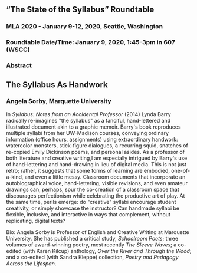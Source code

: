 ## “The State of the Syllabus” Roundtable
### MLA 2020 - January 9-12, 2020, Seattle, Washington  
### Roundtable Date/Time: January 9, 2020, 1:45-3pm in 607 (WSCC)
### Abstract

## The Syllabus As Handwork
### Angela Sorby, Marquette University

In *Syllabus: Notes from an Accidental Professor* (2014) Lynda Barry radically re-imagines "the syllabus" as a fanciful, hand-lettered and illustrated document akin to a graphic memoir.  Barry's book reproduces multiple syllabi from her UW-Madison courses, conveying ordinary information (office hours, assignments) using extraordinary handwork:  watercolor monsters, stick-figure dialogues, a recurring squid, snatches of re-copied Emily Dickinson poems, and personal asides. As a professor of both literature and creative writing,I am especially intrigued by Barry's use of hand-lettering and hand-drawing in lieu of digital media. This is not just retro; rather, it suggests that some forms of learning are embodied, one-of-a-kind, and even a little messy. Classroom documents that incorporate an autobiographical voice, hand-lettering, visible revisions, and even amateur drawings can, perhaps, spur the co-creation of a classroom space that discourages perfectionism while celebrating the productive art of play.  At the same time, perils emerge: do "creative" syllabi encourage student creativity, or simply showcase the instructor?  Can handmade syllabi be flexible, inclusive, and interactive in ways that complement, without replicating, digital texts?


Bio:  Angela Sorby is Professor of English and Creative Writing at Marquette University.  She has published a critical study, *Schoolroom Poets*; three volumes of award-winning poetry, most recently *The Sleeve Waves*; a co-edited (with Karen Kilcup) anthology, *Over the River and Through the Wood*; and a co-edited (with Sandra Kleppe) collection, *Poetry and Pedagogy Across the Lifespan*.  


